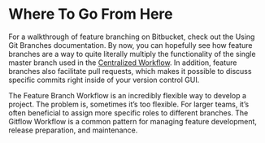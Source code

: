 # Where To Go From Here

For a walkthrough of feature branching on Bitbucket, check out the Using Git Branches documentation. By now, you can hopefully see how feature branches are a way to quite literally multiply the functionality of the single master branch used in the [Centralized Workflow](../centralized_workflow/). In addition, feature branches also facilitate pull requests, which makes it possible to discuss specific commits right inside of your version control GUI.

The Feature Branch Workflow is an incredibly flexible way to develop a project. The problem is, sometimes it’s too flexible. For larger teams, it’s often beneficial to assign more specific roles to different branches. The Gitflow Workflow is a common pattern for managing feature development, release preparation, and maintenance.